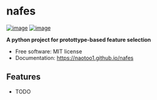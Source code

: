 # nafes


[![image](https://img.shields.io/pypi/v/nafes.svg)](https://pypi.python.org/pypi/nafes)
[![image](https://img.shields.io/conda/vn/conda-forge/nafes.svg)](https://anaconda.org/conda-forge/nafes)


**A python project for protottype-based feature selection**


-   Free software: MIT license
-   Documentation: https://naotoo1.github.io/nafes
    

## Features

-   TODO

